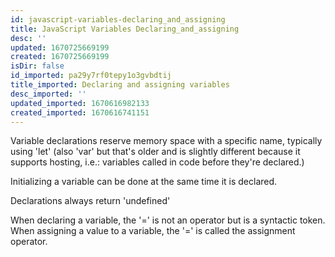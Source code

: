 ```yaml
---
id: javascript-variables-declaring_and_assigning
title: JavaScript Variables Declaring_and_assigning
desc: ''
updated: 1670725669199
created: 1670725669199
isDir: false
id_imported: pa29y7rf0tepy1o3gvbdtij
title_imported: Declaring and assigning variables
desc_imported: ''
updated_imported: 1670616982133
created_imported: 1670616741151
---
```

Variable declarations reserve memory space with a specific name, typically using 'let' (also 'var' but that's older and is slightly different because it supports hosting, i.e.: variables called in code before they're declared.)

Initializing a variable can be done at the same time it is declared.

Declarations always return 'undefined'

When declaring a variable, the '=' is not an operator but is a syntactic token.
When assigning a value to a variable, the '=' is called the assignment operator. 

